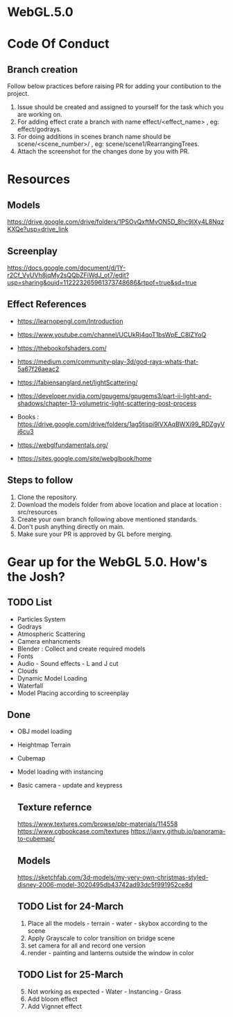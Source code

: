 # WebGL.5.0

# Code Of Conduct 
## Branch creation 
Follow below practices before raising PR for adding your contibution to the project.

1. Issue should be created and assigned to yourself for the task which you are working on.
2. For adding effect crate a branch with name effect/<effect_name> , eg: effect/godrays.
3. For doing additions in scenes branch name should be scene/<scene_number>/<addition> , eg: scene/scene1/RearrangingTrees.
4. Attach the screenshot for the changes done by you with PR.



# Resources 

## Models 
https://drive.google.com/drive/folders/1PSOvQxftMvON5D_8hc9IXy4L8NqzKXQe?usp=drive_link

## Screenplay
https://docs.google.com/document/d/1Y-r2Cf_VyUVh8jqMy2sQQbZFiWdJ_ot7/edit?usp=sharing&ouid=112223265961373748686&rtpof=true&sd=true

## Effect References
* https://learnopengl.com/Introduction
* https://www.youtube.com/channel/UCUkRj4qoT1bsWpE_C8lZYoQ
* https://thebookofshaders.com/
* https://medium.com/community-play-3d/god-rays-whats-that-5a67f26aeac2
* https://fabiensanglard.net/lightScattering/
* https://developer.nvidia.com/gpugems/gpugems3/part-ii-light-and-shadows/chapter-13-volumetric-light-scattering-post-process
* Books : https://drive.google.com/drive/folders/1ag5tispi9lVXAqBWXi99_RDZgyVj6cu3

* https://webglfundamentals.org/
* https://sites.google.com/site/webglbook/home

## Steps to follow 
1. Clone the repository.
2. Download the models folder from above location and place at location : src/resources
3. Create your own branch following above mentioned standards.
4. Don't push anything directly on main.
5. Make sure your PR is approved by GL before merging.



# Gear up for the WebGL 5.0. How's the Josh?


## TODO List
* Particles System
* Godrays
* Atmospheric Scattering
* Camera enhancments
* Blender : Collect and create required models
* Fonts
* Audio - Sound effects - L and J cut
* Clouds
* Dynamic Model Loading
* Waterfall
* Model Placing according to screenplay

## Done 
* OBJ model loading
* Heightmap Terrain
* Cubemap
* Model loading with instancing
* Basic camera - update and keypress

  ## Texture refernce
  https://www.textures.com/browse/pbr-materials/114558
  https://www.cgbookcase.com/textures
  https://jaxry.github.io/panorama-to-cubemap/

  ## Models
  https://sketchfab.com/3d-models/my-very-own-christmas-styled-disney-2006-model-3020495db43742ad93dc5f991952ce8d


  ## TODO List for 24-March
  1. Place all the models - terrain - water - skybox according to the scene
  2. Apply Grayscale to color transition on bridge scene
  3. set camera for all and record one version
  4. render - painting and lanterns outside the window in color 
  ## TODO List for 25-March
  5. Not working as expected - Water - Instancing - Grass
  6. Add bloom effect
  7. Add Vignnet effect
  





